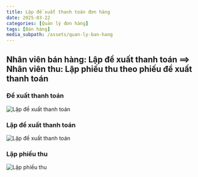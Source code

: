 ```yaml
---
title: Lập đề xuất thanh toán đơn hàng
date: 2025-03-22
categories: [Quản lý đơn hàng]
tags: [Bán hàng]  
media_subpath: /assets/quan-ly-ban-hang
---
```


## Nhân viên bán hàng: Lập đề xuất thanh toán ==> Nhân viên thu: Lập phiếu thu theo phiếu đề xuất thanh toán

### Đề xuất thanh toán
![Lập đề xuất thanh toán](/Screenshot_21-3-2025_15343_vhome79.com.jpeg)

### Lập đề xuất thanh toán
![Lập đề xuất thanh toán](/Screenshot_21-3-2025_151751_vhome79.com.jpeg)

### Lập phiếu thu
![Lập phiếu thu](/Screenshot_21-3-2025_15343_vhome79.png)